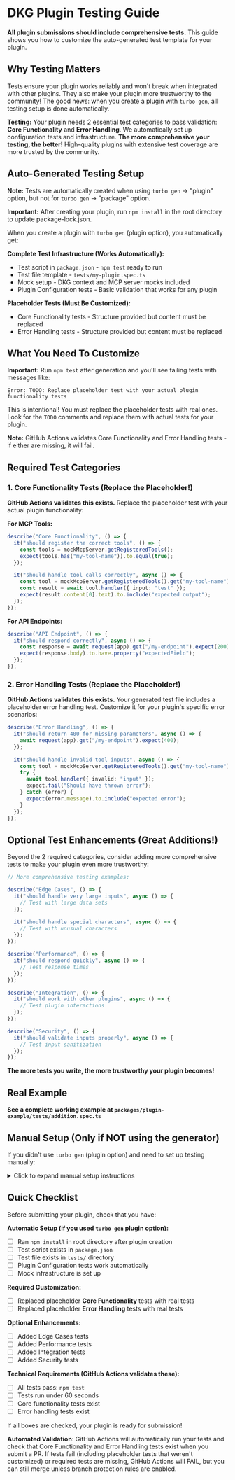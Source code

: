 # DKG Plugin Testing Guide

**All plugin submissions should include comprehensive tests.** This guide shows you how to customize the auto-generated test template for your plugin.

## Why Testing Matters

Tests ensure your plugin works reliably and won't break when integrated with other plugins. They also make your plugin more trustworthy to the community! The good news: when you create a plugin with `turbo gen`, all testing setup is done automatically.

**Testing:** Your plugin needs 2 essential test categories to pass validation: **Core Functionality** and **Error Handling**. We automatically set up configuration tests and infrastructure. **The more comprehensive your testing, the better!** High-quality plugins with extensive test coverage are more trusted by the community.

## Auto-Generated Testing Setup

**Note:** Tests are automatically created when using `turbo gen` → "plugin" option, but not for `turbo gen` → "package" option.

**Important:** After creating your plugin, run `npm install` in the root directory to update package-lock.json.

When you create a plugin with `turbo gen` (plugin option), you automatically get:

**Complete Test Infrastructure (Works Automatically):**

- Test script in `package.json` - `npm test` ready to run
- Test file template - `tests/my-plugin.spec.ts`
- Mock setup - DKG context and MCP server mocks included
- Plugin Configuration tests - Basic validation that works for any plugin

**Placeholder Tests (Must Be Customized):**

- Core Functionality tests - Structure provided but content must be replaced
- Error Handling tests - Structure provided but content must be replaced

## What You Need To Customize

**Important:** Run `npm test` after generation and you'll see failing tests with messages like:

```
Error: TODO: Replace placeholder test with your actual plugin functionality tests
```

This is intentional! You must replace the placeholder tests with real ones. Look for the `TODO` comments and replace them with actual tests for your plugin.

**Note:** GitHub Actions validates Core Functionality and Error Handling tests - if either are missing, it will fail.

## Required Test Categories

### 1. Core Functionality Tests (Replace the Placeholder!)

**GitHub Actions validates this exists.** Replace the placeholder test with your actual plugin functionality:

**For MCP Tools:**

```typescript
describe("Core Functionality", () => {
  it("should register the correct tools", () => {
    const tools = mockMcpServer.getRegisteredTools();
    expect(tools.has("my-tool-name")).to.equal(true);
  });

  it("should handle tool calls correctly", async () => {
    const tool = mockMcpServer.getRegisteredTools().get("my-tool-name");
    const result = await tool.handler({ input: "test" });
    expect(result.content[0].text).to.include("expected output");
  });
});
```

**For API Endpoints:**

```typescript
describe("API Endpoint", () => {
  it("should respond correctly", async () => {
    const response = await request(app).get("/my-endpoint").expect(200);
    expect(response.body).to.have.property("expectedField");
  });
});
```

### 2. Error Handling Tests (Replace the Placeholder!)

**GitHub Actions validates this exists.** Your generated test file includes a placeholder error handling test. Customize it for your plugin's specific error scenarios:

```typescript
describe("Error Handling", () => {
  it("should return 400 for missing parameters", async () => {
    await request(app).get("/my-endpoint").expect(400);
  });

  it("should handle invalid tool inputs", async () => {
    const tool = mockMcpServer.getRegisteredTools().get("my-tool-name");
    try {
      await tool.handler({ invalid: "input" });
      expect.fail("Should have thrown error");
    } catch (error) {
      expect(error.message).to.include("expected error");
    }
  });
});
```

## Optional Test Enhancements (Great Additions!)

Beyond the 2 required categories, consider adding more comprehensive tests to make your plugin even more trustworthy:

```typescript
// More comprehensive testing examples:

describe("Edge Cases", () => {
  it("should handle very large inputs", async () => {
    // Test with large data sets
  });

  it("should handle special characters", async () => {
    // Test with unusual characters
  });
});

describe("Performance", () => {
  it("should respond quickly", async () => {
    // Test response times
  });
});

describe("Integration", () => {
  it("should work with other plugins", async () => {
    // Test plugin interactions
  });
});

describe("Security", () => {
  it("should validate inputs properly", async () => {
    // Test input sanitization
  });
});
```

**The more tests you write, the more trustworthy your plugin becomes!**

## Real Example

**See a complete working example at `packages/plugin-example/tests/addition.spec.ts`**

## Manual Setup (Only if NOT using the generator)

If you didn't use `turbo gen` (plugin option) and need to set up testing manually:

<details>
<summary>Click to expand manual setup instructions</summary>

### 1. Add Test Script

Add to your `package.json`:

```json
{
  "scripts": {
    "test": "mocha 'tests/**/*.spec.ts'"
  }
}
```

### 2. Create Test File

Create `tests/your-plugin.spec.ts` and copy the template from any existing plugin test file.

</details>

## Quick Checklist

Before submitting your plugin, check that you have:

**Automatic Setup (if you used `turbo gen` plugin option):**

- [ ] Ran `npm install` in root directory after plugin creation
- [ ] Test script exists in `package.json`
- [ ] Test file exists in `tests/` directory
- [ ] Plugin Configuration tests work automatically
- [ ] Mock infrastructure is set up

**Required Customization:**

- [ ] Replaced placeholder **Core Functionality** tests with real tests
- [ ] Replaced placeholder **Error Handling** tests with real tests

**Optional Enhancements:**

- [ ] Added Edge Cases tests
- [ ] Added Performance tests
- [ ] Added Integration tests
- [ ] Added Security tests

**Technical Requirements (GitHub Actions validates these):**

- [ ] All tests pass: `npm test`
- [ ] Tests run under 60 seconds
- [ ] Core functionality tests exist
- [ ] Error handling tests exist

If all boxes are checked, your plugin is ready for submission!

**Automated Validation**: GitHub Actions will automatically run your tests and check that Core Functionality and Error Handling tests exist when you submit a PR. If tests fail (including placeholder tests that weren't customized) or required tests are missing, GitHub Actions will FAIL, but you can still merge unless branch protection rules are enabled.
